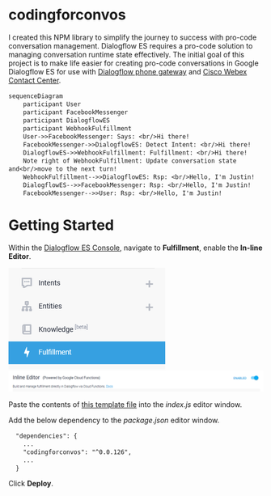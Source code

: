 # codingforconvos
I created this NPM library to simplify the journey to success with pro-code conversation management.  Dialogflow ES requires a pro-code solution to managing conversation runtime state effectively.  The initial goal of this project is to make life easier for creating pro-code conversations in Google Dialogflow ES for use with [Dialogflow phone gateway](https://cloud.google.com/dialogflow/es/docs/integrations/phone-gateway) and [Cisco Webex Contact Center](https://www.cisco.com/c/en_ca/products/contact-center/webex-contact-center/index.html).

```mermaid
sequenceDiagram
    participant User
    participant FacebookMessenger
    participant DialogflowES
    participant WebhookFulfillment
    User->>FacebookMessenger: Says: <br/>Hi there!
    FacebookMessenger->>DialogflowES: Detect Intent: <br/>Hi there!
    DialogflowES->>WebhookFulfillment: Fulfillment: <br/>Hi there!
    Note right of WebhookFulfillment: Update conversation state and<br/>move to the next turn!
    WebhookFulfillment-->>DialogflowES: Rsp: <br/>Hello, I'm Justin!
    DialogflowES-->>FacebookMessenger: Rsp: <br/>Hello, I'm Justin!
    FacebookMessenger-->>User: Rsp: <br/>Hello, I'm Justin!
```

# Getting Started

Within the [Dialogflow ES Console](https://dialogflow.cloud.google.com), navigate to **Fulfillment**, enable the **In-line Editor**.

![dialogflow-es-nav-fulfillment](https://github.com/jusranda/codingforconvos/blob/main/docs/assets/dialogflow-es-nav-fulfillment.png)
![dialogflow-es-fulfillment-inline-editor](https://github.com/jusranda/codingforconvos/blob/main/docs/assets/dialogflow-es-fulfillment-inline-editor.png)

Paste the contents of [this template file](https://github.com/jusranda/codingforconvos/blob/main/docs/assets/inline-fulfillment.js) into the *index.js* editor window.

Add the below dependency to the *package.json* editor window.

```
  "dependencies": {
    ...
    "codingforconvos": "^0.0.126",
    ...
  }
```

Click **Deploy**.

